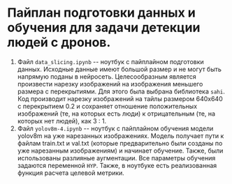 # Пайплан подготовки данных и обучения для задачи детекции людей с дронов.
1) Файл `data_slicing.ipynb` -- ноутбук с пайплайном подготовки данных. Исходные данные имеют большой размер и не могут быть напрямую поданы в нейросеть. Целесообразным является произвести нарезку изображений на изображения меньшего размера с перекрытиями. Для этого была выбрана библиотека `sahi`. Код производит нарезку изображений на тайлы размером 640x640 с перекрытием 0.2 и сохраняет отношение положительных изображений (те, на которых есть люди) к отрицательным (те, на которых нет людей), как 3 : 1.
2) Файл `yolov8m-4.ipynb` -- ноутбук с пайплайном обучения модели yolov8m на уже нарезанных изображениях. Модель получает пути к файлам train.txt и val.txt (которые предварительно были созданы по уже нарезанным изображениям) и начинает обучение. Также, были использованы разлияные аугментации. Все параметры обучения задаются переменной `HYP`. Также, в ноутбуке есть реализованная функция расчета целевой метрики.
